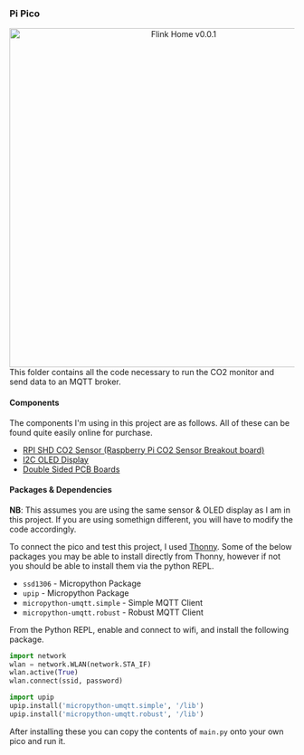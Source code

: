 ### Pi Pico 

<p align="center">
  <img style="float: right;width:600px;height:600px;" src="../images/flink-homev1.jpg" alt="Flink Home v0.0.1"/>
</p>


This folder contains all the code necessary to run the CO2 monitor and send data to an MQTT broker.

#### Components

The components I'm using in this project are as follows. All of these can be found quite easily online for purchase.

- [RPI SHD CO2 Sensor (Raspberry Pi CO2 Sensor Breakout board)](https://www.reichelt.com/pl/en/raspberry-pi-shield-co2-sensor-breakout-board-rpi-shd-co2-sens-p311516.html?r=1)
- [I2C OLED Display](https://randomnerdtutorials.com/guide-for-oled-display-with-arduino/)
- [Double Sided PCB Boards](https://www.amazon.co.uk/gp/product/B073ZHVKC1/ref=ppx_yo_dt_b_asin_title_o05_s00?ie=UTF8&psc=1)

#### Packages & Dependencies

**NB**: This assumes you are using the same sensor & OLED display as I am in this project. If you are using somethign different, you will have to modify the code accordingly.

To connect the pico and test this project, I used [Thonny](https://thonny.org/). Some of the below packages you may be able to install directly from Thonny, however if not you should be able to install them via the python REPL.

- `ssd1306` - Micropython Package
- `upip` - Micropython Package
- `micropython-umqtt.simple` - Simple MQTT Client
- `micropython-umqtt.robust` - Robust MQTT Client

From the Python REPL, enable and connect to wifi, and install the following package.

```python
import network
wlan = network.WLAN(network.STA_IF)
wlan.active(True)
wlan.connect(ssid, password)

import upip
upip.install('micropython-umqtt.simple', '/lib')
upip.install('micropython-umqtt.robust', '/lib')
```

After installing these you can copy the contents of `main.py` onto your own pico and run it.
